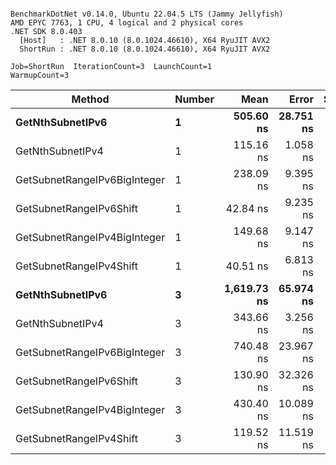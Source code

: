 ```

BenchmarkDotNet v0.14.0, Ubuntu 22.04.5 LTS (Jammy Jellyfish)
AMD EPYC 7763, 1 CPU, 4 logical and 2 physical cores
.NET SDK 8.0.403
  [Host]   : .NET 8.0.10 (8.0.1024.46610), X64 RyuJIT AVX2
  ShortRun : .NET 8.0.10 (8.0.1024.46610), X64 RyuJIT AVX2

Job=ShortRun  IterationCount=3  LaunchCount=1  
WarmupCount=3  

```
| Method                       | Number | Mean        | Error     | StdDev   | Min         | Max         | Gen0   | Allocated |
|----------------------------- |------- |------------:|----------:|---------:|------------:|------------:|-------:|----------:|
| **GetNthSubnetIPv6**             | **1**      |   **505.60 ns** | **28.751 ns** | **1.576 ns** |   **504.01 ns** |   **507.16 ns** | **0.0076** |     **696 B** |
| GetNthSubnetIPv4             | 1      |   115.16 ns |  1.058 ns | 0.058 ns |   115.10 ns |   115.21 ns | 0.0019 |     160 B |
| GetSubnetRangeIPv6BigInteger | 1      |   238.09 ns |  9.395 ns | 0.515 ns |   237.69 ns |   238.67 ns | 0.0048 |     432 B |
| GetSubnetRangeIPv6Shift      | 1      |    42.84 ns |  9.235 ns | 0.506 ns |    42.34 ns |    43.35 ns | 0.0019 |     160 B |
| GetSubnetRangeIPv4BigInteger | 1      |   149.68 ns |  9.147 ns | 0.501 ns |   149.14 ns |   150.12 ns | 0.0024 |     208 B |
| GetSubnetRangeIPv4Shift      | 1      |    40.51 ns |  6.813 ns | 0.373 ns |    40.08 ns |    40.76 ns | 0.0021 |     176 B |
| **GetNthSubnetIPv6**             | **3**      | **1,619.73 ns** | **65.974 ns** | **3.616 ns** | **1,617.64 ns** | **1,623.90 ns** | **0.0248** |    **2168 B** |
| GetNthSubnetIPv4             | 3      |   343.66 ns |  3.256 ns | 0.178 ns |   343.54 ns |   343.87 ns | 0.0057 |     480 B |
| GetSubnetRangeIPv6BigInteger | 3      |   740.48 ns | 23.967 ns | 1.314 ns |   739.54 ns |   741.99 ns | 0.0153 |    1296 B |
| GetSubnetRangeIPv6Shift      | 3      |   130.90 ns | 32.326 ns | 1.772 ns |   129.51 ns |   132.90 ns | 0.0057 |     480 B |
| GetSubnetRangeIPv4BigInteger | 3      |   430.40 ns | 10.089 ns | 0.553 ns |   429.99 ns |   431.03 ns | 0.0072 |     624 B |
| GetSubnetRangeIPv4Shift      | 3      |   119.52 ns | 11.519 ns | 0.631 ns |   119.00 ns |   120.22 ns | 0.0062 |     528 B |
